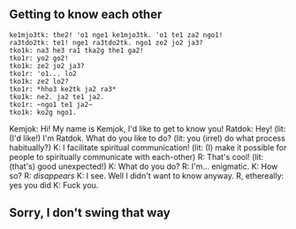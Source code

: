 ## Getting to know each other
	ke1mjo3tk: the2! 'o1 nge1 ke1mjo3tk. 'o1 te1 za2 ngo1!
	ra3tdo2tk: te1! nge1 ra3tdo2tk. ngo1 ze2 jo2 ja3?
	tko1k: na3 he3 ra1 tka2g the1 ga2!
	tko1r: yo2 go2!
	tko1k: ze2 jo2 ja3?
	tko1r: 'o1... lo2
	tko1k: ze2 lo2?
	tko1r: *hho3 ke2tk ja2 ra3*
	tko1k: ne2. ja2 te1 ja2.
	tko1r: ~ngo1 te1 ja2~
	tko1k: ko2g ngo1.
Kemjok: Hi! My name is Kemjok, I'd like to get to know you!
Ratdok: Hey! (lit: (I'd like!) I'm Ratdok. What do you like to do? (lit: you (irrel) do what process habitually?)
K: I facilitate spiritual communication! (lit: (I) make it possible for people to spiritually communicate with each-other)
R: That's cool! (lit: (that's) good unexpected!)
K: What do you do?
R: I'm... enigmatic.
K: How so?
R: *disappears*
K: I see. Well I didn't want to know anyway.
R, ethereally: yes you did
K: Fuck you.
## Sorry, I don't swing that way
